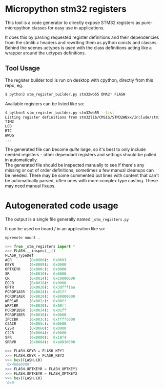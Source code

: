 # Micropython stm32 registers

This tool is a code generator to directly expose STM32 registers
as pure-micropython classes for easy use in applications.

It does this by parsing requested register definitions and their 
dependencies from the stmlib c headers and rewriting them as python 
consts and classes. Behind the scenes uctypes is used with the class
definitions acting like a wrapper around the uctypes definitions.

## Tool Usage
The register builder tool is run on desktop with cpython, directly 
from this repo, eg.
``` bash
$ python3 stm_register_builder.py stm32wb55 DMA2* FLASH
```

Available registers can be listed like so:
``` bash    
$ python3 stm_register_builder.py stm32wb55 --list
Listing register definitions from stm32lib/CMSIS/STM32WBxx/Include/stm32wb55xx.h
TIM2
LCD
RTC
WWDG
...
```

The generated file can become _quite_ large, so it's best to only 
include needed registers - other dependant registers and settings should
be pulled in automatically.  
The generated file should be inspected manually to see if there's any missing
or out of order definitions, sometimes a few manual cleanups can be needed.
There may be some commented out lines with content that can't be automatically
parsed, often ones with more complex type casting. These may need manual fixups.

# Autogenerated code usage
The output is a single file generally named `_stm_registers.py`

It can be used on board / in an application like so:
``` bash
mpremote mount .
```

``` python
>>> from _stm_registers import *
>>> FLASH.__inspect__()
FLASH_TypeDef
ACR        (0x0000):  0x0603
KEYR       (0x0008):  0x0000
OPTKEYR    (0x000c):  0x0000
SR         (0x0010):  0x8000
CR         (0x0014):  0xc0000000
ECCR       (0x0018):  0x0000
OPTR       (0x0020):  0x3dfff1aa
PCROP1ASR  (0x0024):  0x01ff
PCROP1AER  (0x0028):  0x80000000
WRP1AR     (0x002c):  0x00ff
WRP1BR     (0x0030):  0x00ff
PCROP1BSR  (0x0034):  0x01ff
PCROP1BER  (0x0038):  0x0000
IPCCBR     (0x003c):  0xffffc000
C2ACR      (0x005c):  0x0600
C2SR       (0x0060):  0x0000
C2CR       (0x0064):  0x0000
SFR        (0x0080):  0x10f4
SRRVR      (0x0084):  0xa083d000

>>> FLASH.KEYR = FLASH_KEY1
>>> FLASH.KEYR = FLASH_KEY2
>>> hex(FLASH.CR)
'0x40000000'
>>> FLASH.OPTKEYR = FLASH_OPTKEY1
>>> FLASH.OPTKEYR = FLASH_OPTKEY2
>>> hex(FLASH.CR)
'0x0'

```
